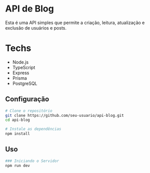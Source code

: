 # API de Blog 

Esta é uma API simples que permite a criação, leitura, atualização e exclusão de usuários e posts.

# Techs

- Node.js
- TypeScript
- Express
- Prisma
- PostgreSQL

## Configuração

```bash
# Clone o repositório
git clone https://github.com/seu-usuario/api-blog.git
cd api-blog

# Instale as dependências
npm install
```

## Uso

```bash
### Iniciando o Servidor
npm run dev
```

# 